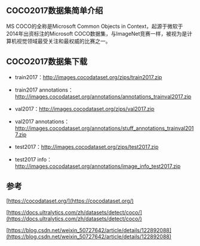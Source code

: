 


## COCO2017数据集简单介绍
MS COCO的全称是Microsoft Common Objects in Context，起源于微软于2014年出资标注的Microsoft COCO数据集，与ImageNet竞赛一样，被视为是计算机视觉领域最受关注和最权威的比赛之一。 


## COCO2017数据集下载
- train2017：http://images.cocodataset.org/zips/train2017.zip
- train2017 annotations：http://images.cocodataset.org/annotations/annotations_trainval2017.zip
      
- val2017：http://images.cocodataset.org/zips/val2017.zip
- val2017 annotations：http://images.cocodataset.org/annotations/stuff_annotations_trainval2017.zip
       
- test2017：http://images.cocodataset.org/zips/test2017.zip
- test2017 info：http://images.cocodataset.org/annotations/image_info_test2017.zip


## 参考
[https://cocodataset.org/](https://cocodataset.org/)

[https://docs.ultralytics.com/zh/datasets/detect/coco/](https://docs.ultralytics.com/zh/datasets/detect/coco/)

[https://blog.csdn.net/weixin_50727642/article/details/122892088](https://blog.csdn.net/weixin_50727642/article/details/122892088)

